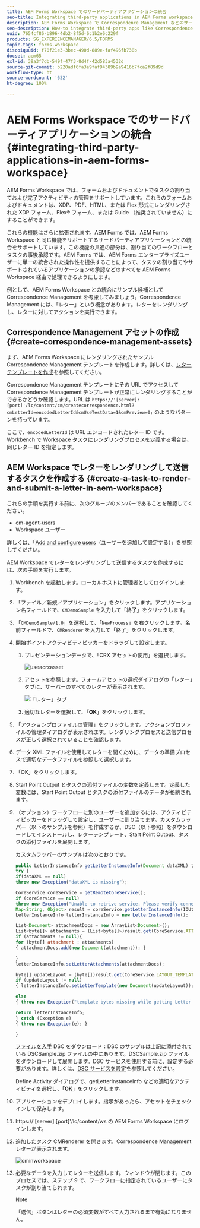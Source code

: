 ```yaml
---
title: AEM Forms Workspace でのサードパーティアプリケーションの統合
seo-title: Integrating third-party applications in AEM Forms workspace
description: AEM Forms Workspace で Correspondence Management などのサードパーティアプリケーションを統合します。
seo-description: How-to integrate third-party apps like Correspondence Management in AEM Forms workspace.
uuid: 7654cf86-b896-4db2-8f5d-6c1b2e6c229f
products: SG_EXPERIENCEMANAGER/6.5/FORMS
topic-tags: forms-workspace
discoiquuid: f70f21e3-3bec-490d-889e-faf496fb738b
docset: aem65
exl-id: 39a3f7db-549f-47f3-8d4f-42d583a4532d
source-git-commit: b220adf6fa3e9faf94389b9a9416b7fca2f89d9d
workflow-type: ht
source-wordcount: '632'
ht-degree: 100%

---
```


# AEM Forms Workspace でのサードパーティアプリケーションの統合{#integrating-third-party-applications-in-aem-forms-workspace}

AEM Forms Workspace では、フォームおよびドキュメントでタスクの割り当ておよび完了アクティビティの管理をサポートしています。これらのフォームおよびドキュメントは、XDP、PDF、HTML、または Flex 形式にレンダリングされた XDP フォーム、Flex® フォーム、または Guide （推奨されていません）にすることができます。

これらの機能はさらに拡張されます。AEM Forms では、AEM Forms Workspace と同じ機能をサポートするサードパーティアプリケーションとの統合をサポートしています。この機能の共通の部分は、割り当てのワークフローとタスクの事後承認です。AEM Forms では、AEM Forms エンタープライズユーザーに単一の統合された操作性を提供することによって、タスクの割り当てやサポートされているアプリケーションの承認などのすべてを AEM Forms Workspace 経由で処理できるようにします。

例として、AEM Forms Workspace との統合にサンプル候補として Correspondence Management を考慮してみましょう。Correspondence Management には、「レター」という概念があります。レターをレンダリングし、レターに対してアクションを実行できます。

## Correspondence Management アセットの作成 {#create-correspondence-management-assets}

まず、AEM Forms Workspace にレンダリングされたサンプル Correspondence Management テンプレートを作成します。詳しくは、[レターテンプレートを作成](../../forms/using/create-letter.md)を参照してください。

Correspondence Management テンプレートにその URL でアクセスして Correspondence Management テンプレートが正常にレンダリングすることができるかどうか確認します。URL は `https://'[server]:[port]'/lc/content/cm/createcorrespondence.html?cmLetterId=encodedLetterId&cmUseTestData=1&cmPreview=0;` のようなパターンを持っています。

ここで、`encodedLetterId` は URL エンコードされたレター ID です。Workbench で Workspace タスクにレンダリングプロセスを定義する場合は、同じレター ID を指定します。

## AEM Workspace でレターをレンダリングして送信するタスクを作成する {#create-a-task-to-render-and-submit-a-letter-in-aem-workspace}

これらの手順を実行する前に、次のグループのメンバーであることを確認してください。

* cm-agent-users
* Workspace ユーザー

詳しくは、「[Add and configure users](/help/forms/using/admin-help/adding-configuring-users.md)（ユーザーを追加して設定する）」を参照してください。

AEM Workspace でレターをレンダリングして送信するタスクを作成するには、次の手順を実行します。

1. Workbench を起動します。ローカルホストに管理者としてログインします。
1. 「ファイル／新規／アプリケーション」をクリックします。アプリケーション名フィールドで、`CMDemoSample` を入力して「終了」をクリックします。
1. 「`CMDemoSample/1.0`」を選択して、「`NewProcess`」を右クリックします。名前フィールドで、`CMRenderer` を入力して「終了」をクリックします。
1. 開始ポイントアクティビティピッカーをドラッグして設定します。

   1. プレゼンテーションデータで、「CRX アセットの使用」を選択します。

      ![useacrxasset](assets/useacrxasset.png)

   1. アセットを参照します。フォームアセットの選択ダイアログの「レター」タブに、サーバーのすべてのレターが表示されます。

      ![「レター」タブ](assets/letter_tab_new.png)

   1. 適切なレターを選択して、「**OK**」をクリックします。

1. 「アクションプロファイルの管理」をクリックします。アクションプロファイルの管理ダイアログが表示されます。レンダリングプロセスと送信プロセスが正しく選択されていることを確認します。
1. データ XML ファイルを使用してレターを開くために、データの準備プロセスで適切なデータファイルを参照して選択します。
1. 「OK」をクリックします。
1. Start Point Output とタスクの添付ファイルの変数を定義します。定義した変数には、Start Point Output とタスクの添付ファイルのデータが格納されます。
1. （オプション）ワークフローに別のユーザーを追加するには、アクティビティピッカーをドラッグして設定し、ユーザーに割り当てます。カスタムラッパー（以下のサンプルを参照）を作成するか、DSC（以下参照）をダウンロードしてインストールし、レターテンプレート、Start Point Output、タスクの添付ファイルを展開します。

   カスタムラッパーのサンプルは次のとおりです。

   ```javascript
   public LetterInstanceInfo getLetterInstanceInfo(Document dataXML) throws Exception {
   try {
   if(dataXML == null)
   throw new Exception("dataXML is missing");
   
   CoreService coreService = getRemoteCoreService();
   if (coreService == null)
   throw new Exception("Unable to retrive service. Please verify connection details.");
   Map<String, Object> result = coreService.getLetterInstanceInfo(IOUtils.toString(dataXML.getInputStream(), "UTF-8"));
   LetterInstanceInfo letterInstanceInfo = new LetterInstanceInfo();
   
   List<Document> attachmentDocs = new ArrayList<Document>();
   List<byte[]> attachments = (List<byte[]>)result.get(CoreService.ATTACHMENT_KEY);
   if (attachments != null){
   for (byte[] attachment : attachments)
   { attachmentDocs.add(new Document(attachment)); }
   
   }
   letterInstanceInfo.setLetterAttachments(attachmentDocs);
   
   byte[] updateLayout = (byte[])result.get(CoreService.LAYOUT_TEMPLATE_KEY);
   if (updateLayout != null)
   { letterInstanceInfo.setLetterTemplate(new Document(updateLayout)); }
   
   else
   { throw new Exception("template bytes missing while getting Letter instance Info."); }
   
   return letterInstanceInfo;
   } catch (Exception e)
   { throw new Exception(e); }
   
   }
   ```

   [ファイルを入手](assets/dscsample.zip)
DSC をダウンロード：DSC のサンプルは上記に添付されている DSCSample.zip ファイルの中にあります。DSCSample.zip ファイルをダウンロードして展開します。DSC サービスを使用する前に、設定する必要があります。詳しくは、[DSC サービスを設定](../../forms/using/add-action-button-in-create-correspondence-ui.md#p-configure-the-dsc-service-p)を参照してください。

   Define Activity ダイアログで、getLetterInstanceInfo などの適切なアクティビティを選択し、「**OK**」をクリックします。

1. アプリケーションをデプロイします。指示があったら、アセットをチェックインして保存します。
1. https://&#39;[server]:[port]&#39;/lc/content/ws の AEM Forms Workspace にログインします。
1. 追加したタスク CMRenderer を開きます。Correspondence Management レターが表示されます。

   ![cminworkspace](assets/cminworkspace.png)

1. 必要なデータを入力してレターを送信します。ウィンドウが閉じます。このプロセスでは、ステップ 9 で、ワークフローに指定されているユーザーにタスクが割り当てられます。

   >[!NOTE]
   >
   >「送信」ボタンはレターの必須変数がすべて入力されるまで有効になりません。
